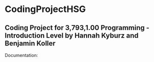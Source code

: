 # CodingProjectHSG
Coding Project for 3,793,1.00 Programming - Introduction Level
by Hannah Kyburz and Benjamin Koller
--------------------------------------------------------------

Documentation:

